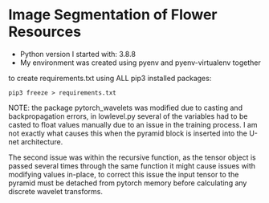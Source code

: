 # Image Segmentation of Flower Resources #

* Python version I started with: 3.8.8
* My environment was created using pyenv and pyenv-virtualenv together

to create requirements.txt using ALL pip3 installed packages:

```
pip3 freeze > requirements.txt
```

NOTE: 
the package pytorch_wavelets was modified due to casting and backpropagation errors, in lowlevel.py several of the variables had to be casted to float values manually due to an issue in the training process. I am not exactly what causes this when the pyramid block is inserted into the U-net architecture. 

The second issue was within the recursive function, as the tensor object is passed several times through the same function it might cause issues with modifying values in-place, to correct this issue the input tensor to the pyramid must be detached from pytorch memory before calculating any discrete
wavelet transforms.

